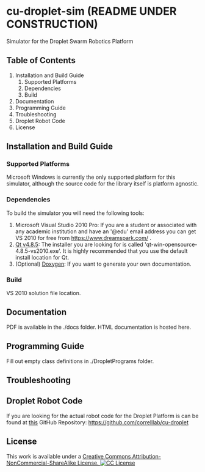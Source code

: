 cu-droplet-sim (README UNDER CONSTRUCTION)
==========================================

Simulator for the Droplet Swarm Robotics Platform

Table of Contents
-----------------

1.	Installation and Build Guide
	1. Supported Platforms
	1. Dependencies
	1. Build
1.	Documentation
1. 	Programming Guide
1. 	Troubleshooting
1. 	Droplet Robot Code
1.	License

Installation and Build Guide
----------------------------
### Supported Platforms
Microsoft Windows is currently the only supported platform for this simulator, although the source code for the library itself is platform agnostic.

### Dependencies
To build the simulator you will need the following tools:

1. Microsoft Visual Studio 2010 Pro: If you are a student or associated with any academic institution and have an '@edu' email address you can get VS 2010 for free from https://www.dreamspark.com/ .
2. [Qt v4.8.5](http://download.qt-project.org/archive/qt/4.8/4.8.5/): The installer you are looking for is called 'qt-win-opensource-4.8.5-vs2010.exe'. It is highly recommended that you use the default install location for Qt.
3. (Optional) [Doxygen](http://www.stack.nl/~dimitri/doxygen/download.html): If you want to generate your own documentation.

### Build
VS 2010 solution file location.


Documentation
-------------
PDF is available in the ./docs folder. HTML documentation is hosted here.


Programming Guide
-----------------
Fill out empty class definitions in ./DropletPrograms folder.


Troubleshooting
---------------


Droplet Robot Code
------------------
If you are looking for the actual robot code for the Droplet Platform is can be found at [this](https://github.com/correlllab/cu-droplet) GitHub Repository: https://github.com/correlllab/cu-droplet


License
-------
This work is available under a <a href="https://creativecommons.org/licenses/by-nc-sa/4.0/" >Creative Commons Attribution-NonCommercial-ShareAlike License. <img src="http://i.creativecommons.org/l/by-nc-sa/3.0/88x31.png" alt="CC License"></a>
